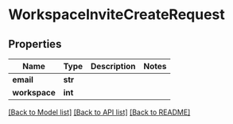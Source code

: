 # WorkspaceInviteCreateRequest


## Properties
Name | Type | Description | Notes
------------ | ------------- | ------------- | -------------
**email** | **str** |  | 
**workspace** | **int** |  | 

[[Back to Model list]](../README.md#documentation-for-models) [[Back to API list]](../README.md#documentation-for-api-endpoints) [[Back to README]](../README.md)



